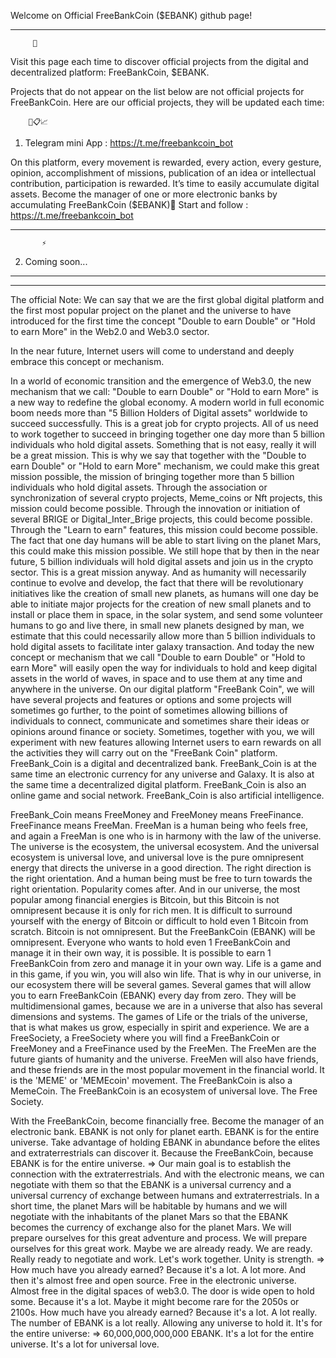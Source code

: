 Welcome on Official FreeBankCoin ($EBANK) github page!
***********************

         💎
Visit this page each time to discover official projects from the digital and decentralized platform: FreeBankCoin, $EBANK. 

Projects that do not appear on the list below are not official projects for FreeBankCoin.
Here are our official projects, they will be updated each time:

        📝📋📈
        
1. Telegram mini App :
  https://t.me/freebankcoin_bot

On this platform, every movement is rewarded, every action, every gesture, opinion, accomplishment of missions, publication of an idea or intellectual contribution, participation is rewarded. It’s time to easily accumulate digital assets. Become the manager of one or more electronic banks by accumulating FreeBankCoin ($EBANK)🚀
Start and follow :
https://t.me/freebankcoin_bot
***************************
           ⚡
2. Coming soon...
*********************
*********************
The official Note:
We can say that we are the first global digital platform and the first most popular project on the planet and the universe to have introduced for the first time the concept "Double to earn Double" or "Hold to earn More" in the Web2.0 and Web3.0 sector.

In the near future, Internet users will come to understand and deeply embrace this concept or mechanism.

In a world of economic transition and the emergence of Web3.0, the new mechanism that we call: "Double to earn Double" or "Hold to earn More" is a new way to redefine the global economy.
A modern world in full economic boom needs more than "5 Billion Holders of Digital assets" worldwide to succeed successfully. This is a great job for crypto projects. All of us need to work together to succeed in bringing together one day more than 5 billion individuals who hold digital assets. Something that is not easy, really it will be a great mission. This is why we say that together with the "Double to earn Double" or "Hold to earn More" mechanism, we could make this great mission possible, the mission of bringing together more than 5 billion individuals who hold digital assets. Through the association or synchronization of several crypto projects, Meme_coins or Nft projects, this mission could become possible. Through the innovation or initiation of several BRIGE or Digital_Inter_Brige projects, this could become possible. Through the "Learn to earn" features, this mission could become possible. The fact that one day humans will be able to start living on the planet Mars, this could make this mission possible. We still hope that by then in the near future, 5 billion individuals will hold digital assets and join us in the crypto sector. This is a great mission anyway. And as humanity will necessarily continue to evolve and develop, the fact that there will be revolutionary initiatives like the creation of small new planets, as humans will one day be able to initiate major projects for the creation of new small planets and to install or place them in space, in the solar system, and send some volunteer humans to go and live there, in small new planets designed by man, we estimate that this could necessarily allow more than 5 billion individuals to hold digital assets to facilitate inter galaxy transaction. And today the new concept or mechanism that we call "Double to earn Double" or "Hold to earn More" will easily open the way for individuals to hold and keep digital assets in the world of waves, in space and to use them at any time and anywhere in the universe. On our digital platform "FreeBank Coin", we will have several projects and features or options and some projects will sometimes go further, to the point of sometimes allowing billions of individuals to connect, communicate and sometimes share their ideas or opinions around finance or society. Sometimes, together with you, we will experiment with new features allowing Internet users to earn rewards on all the activities they will carry out on the "FreeBank Coin" platform. FreeBank_Coin is a digital and decentralized bank. FreeBank_Coin is at the same time an electronic currency for any universe and Galaxy. It is also at the same time a decentralized digital platform. FreeBank_Coin is also an online game and social network. FreeBank_Coin is also artificial intelligence.

FreeBank_Coin means FreeMoney and FreeMoney means FreeFinance. FreeFinance means FreeMan. FreeMan is a human being who feels free, and again a FreeMan is one who is in harmony with the law of the universe. The universe is the ecosystem, the universal ecosystem. And the universal ecosystem is universal love, and universal love is the pure omnipresent energy that directs the universe in a good direction. The right direction is the right orientation. And a human being must be free to turn towards the right orientation. Popularity comes after. And in our universe, the most popular among financial energies is Bitcoin, but this Bitcoin is not omnipresent because it is only for rich men. It is difficult to surround yourself with the energy of Bitcoin or difficult to hold even 1 Bitcoin from scratch. Bitcoin is not omnipresent. But the FreeBankCoin (EBANK) will be omnipresent. Everyone who wants to hold even 1 FreeBankCoin and manage it in their own way, it is possible. It is possible to earn 1 FreeBankCoin from zero and manage it in your own way. Life is a game and in this game, if you win, you will also win life. That is why in our universe, in our ecosystem there will be several games. Several games that will allow you to earn FreeBankCoin (EBANK) every day from zero. They will be multidimensional games, because we are in a universe that also has several dimensions and systems. The games of Life or the trials of the universe, that is what makes us grow, especially in spirit and experience. We are a FreeSociety, a FreeSociety where you will find a FreeBankCoin or FreeMoney and a FreeFinance used by the FreeMen. The FreeMen are the future giants of humanity and the universe. FreeMen will also have friends, and these friends are in the most popular movement in the financial world. It is the 'MEME' or 'MEMEcoin' movement. The FreeBankCoin is also a MemeCoin. The FreeBankCoin is an ecosystem of universal love. The Free Society.

With the FreeBankCoin, become financially free. Become the manager of an electronic bank. EBANK is not only for planet earth. EBANK is for the entire universe. Take advantage of holding EBANK in abundance before the elites and extraterrestrials can discover it. Because the FreeBankCoin, because EBANK is for the entire universe.
=> Our main goal is to establish the connection with the extraterrestrials. And with the electronic means, we can negotiate with them so that the EBANK is a universal currency and a universal currency of exchange between humans and extraterrestrials. In a short time, the planet Mars will be habitable by humans and we will negotiate with the inhabitants of the planet Mars so that the EBANK becomes the currency of exchange also for the planet Mars. We will prepare ourselves for this great adventure and process. We will prepare ourselves for this great work. Maybe we are already ready. We are ready. Really ready to negotiate and work. Let's work together. Unity is strength.
=> How much have you already earned? Because it's a lot. A lot more. And then it's almost free and open source. Free in the electronic universe. Almost free in the digital spaces of web3.0. The door is wide open to hold some. Because it's a lot. Maybe it might become rare for the 2050s or 2100s. How much have you already earned? Because it's a lot. A lot really. The number of EBANK is a lot really. Allowing any universe to hold it. It's for the entire universe:
=> 60,000,000,000,000 EBANK. It's a lot for the entire universe. It's a lot for universal love.

<!---
FreeBankCoin/FreeBankCoin is a ✨ special ✨ repository because its `README.md` (this file) appears on your GitHub profile.
You can click the Preview link to take a look at your changes.
--->
